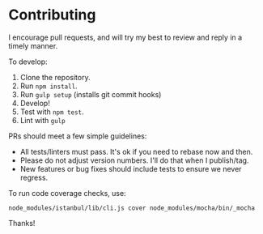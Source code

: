 # Contributing

I encourage pull requests, and will try my best to review and reply in a timely manner.

To develop:

1. Clone the repository.
2. Run `npm install`.
3. Run `gulp setup` (installs git commit hooks)
4. Develop!
5. Test with `npm test`.
6. Lint with `gulp`

PRs should meet a few simple guidelines:

- All tests/linters must pass. It's ok if you need to rebase now and then.
- Please do not adjust version numbers. I'll do that when I publish/tag.
- New features or bug fixes should include tests to ensure we never regress.

To run code coverage checks, use:

`node_modules/istanbul/lib/cli.js cover node_modules/mocha/bin/_mocha`

Thanks!
